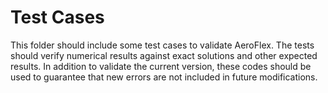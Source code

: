 Test Cases
========

This folder should include some test cases to validate AeroFlex. The tests
should verify numerical results against exact solutions and other 
expected results. In addition to validate the current version, these codes should
be used to guarantee that new errors are not included in future modifications.

